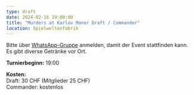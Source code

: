 ```yaml
---
type: draft
date: 2024-02-16 19:00:00
title: "Murders at Karlov Manor Draft / Commander"
location: Spielweltenfabrik
---
```


Bitte über [WhatsApp-Gruppe](https://chat.whatsapp.com/HQ7IINFrZB63esDNRqsIUw) anmelden, damit der Event stattfinden kann.
Es gibt diverse Getränke vor Ort.

**Turnierbeginn:** 19:00

**Kosten:**\
Draft: 30 CHF (Mitglieder 25 CHF)\
Commander: kostenlos
